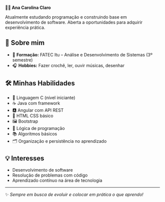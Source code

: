 **👩‍💻 Ana Carolina Claro**

Atualmente estudando programação e construindo base em desenvolvimento de software. Aberta a oportunidades para adquirir experiência prática.

## 📌 Sobre mim

- 🎯 **Formação:** FATEC Itu – Análise e Desenvolvimento de Sistemas (3º semestre)  
- 🎧 **Hobbies:** Fazer crochê, ler, ouvir músicas, desenhar

## 🛠️ Minhas Habilidades

- 🔧 Linguagem C (nível iniciante)
- ☕ Java com framework
- 🅰️ Angular com API REST
- 📄 HTML CSS básico
- 🖼️ Bootstrap
- 🧠 Lógica de programação
- 📚 Algoritmos básicos
- 🗂️ Organização e persistência no aprendizado

## 💡 Interesses

- Desenvolvimento de software  
- Resolução de problemas com código  
- Aprendizado contínuo na área de tecnologia

---

✨ *Sempre em busca de evoluir e colocar em prática o que aprendo!*
